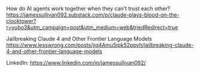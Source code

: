 How do AI agents work together when they can't trust each other?
https://jamessullivan092.substack.com/p/claude-plays-blood-on-the-clocktower?r=yubo3&utm_campaign=post&utm_medium=web&triedRedirect=true

Jailbreaking Claude 4 and Other Frontier Language Models
https://www.lesswrong.com/posts/jiq4Amu5ipk52ppvh/jailbreaking-claude-4-and-other-frontier-language-models

LinkedIn: https://www.linkedin.com/in/jamessullivan092/
